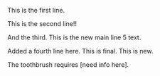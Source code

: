 This is the first line.

This is the second line!!

And the third. This is the new main line 5 text.

Added a fourth line here. This is final. This is new.

The toothbrush requires [need info here].
